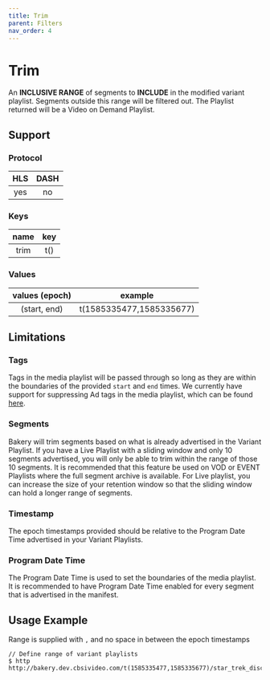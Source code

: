```yaml
---
title: Trim
parent: Filters
nav_order: 4
---
```


# Trim
An **INCLUSIVE RANGE** of segments to **INCLUDE** in the modified variant playlist. Segments outside this range will be filtered out. The Playlist returned will be a Video on Demand Playlist. 

## Support

### Protocol

HLS | DASH |
:--:|:----:|
yes | no  |

### Keys

| name          | key |
|:-------------:|:---:|
| trim          | t() |

### Values

| values (epoch) | example                  |
|:--------------:|:------------------------:|
| (start, end)   | t(1585335477,1585335677) |

## Limitations
### Tags
Tags in the media playlist will be passed through so long as they are within the boundaries of the provided `start` and `end`
times. We currently have support for suppressing Ad tags in the media playlist, which can be found <a href="tags">here</a>.

### Segments
Bakery will trim segments based on what is already advertised in the Variant Playlist. If you have a Live Playlist with a sliding window and only 10 segments advertised, you will only be able to trim within the range of those 10 segments. It is recommended that this feature be used on VOD or EVENT Playlists where the full segment archive is available. For Live playlist, you can increase the size of your retention window so that the sliding window can hold a longer range of segments. 

### Timestamp
The epoch timestamps provided should be relative to the Program Date Time advertised in your Variant Playlists.

### Program Date Time
The Program Date Time is used to set the boundaries of the media playlist. It is recommended to have Program Date Time enabled for every segment that is advertised in the manifest. 

## Usage Example
Range is supplied with `,` and no space in between the epoch timestamps

    // Define range of variant playlists
    $ http http://bakery.dev.cbsivideo.com/t(1585335477,1585335677)/star_trek_discovery/S01/E01.m3u8

